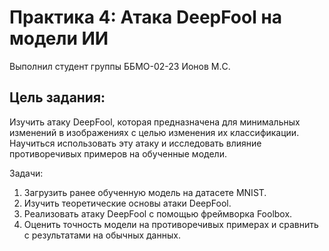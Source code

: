 # Практика 4: Атака DeepFool на модели ИИ
Выполнил студент группы ББМО-02-23 Ионов М.C.

## Цель задания:

Изучить атаку DeepFool, которая предназначена для минимальных изменений в изображениях с
целью изменения их классификации. Научиться использовать эту атаку и исследовать влияние
противоречивых примеров на обученные модели.

Задачи:

1. Загрузить ранее обученную модель на датасете MNIST.
2. Изучить теоретические основы атаки DeepFool.
3. Реализовать атаку DeepFool с помощью фреймворка Foolbox.
4. Оценить точность модели на противоречивых примерах и сравнить с результатами на обычных данных.



